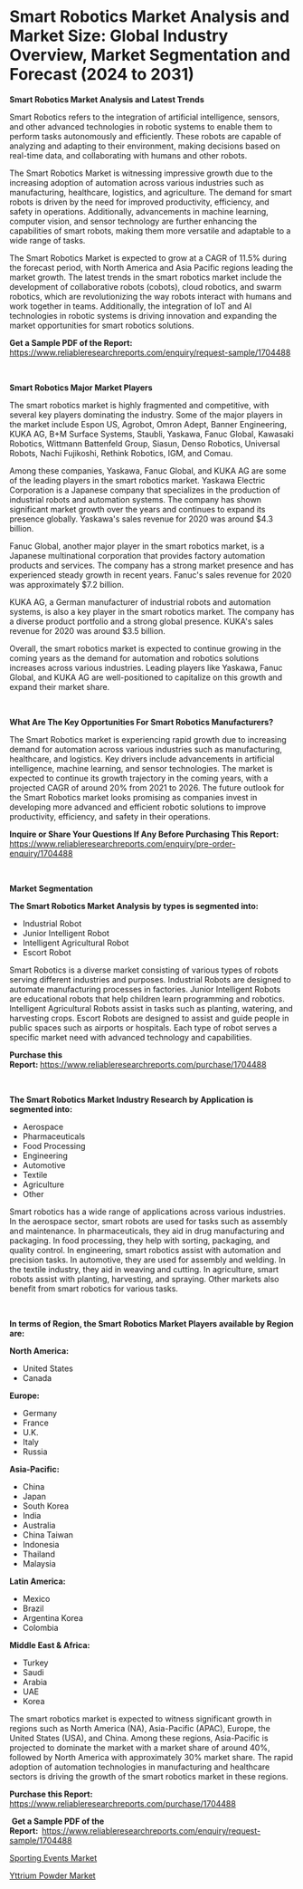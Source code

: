 <p><h1>Smart Robotics Market Analysis and Market Size: Global Industry Overview, Market Segmentation and Forecast (2024 to 2031)</h1></p><p><strong>Smart Robotics Market Analysis and Latest Trends</strong></p>
<p><p>Smart Robotics refers to the integration of artificial intelligence, sensors, and other advanced technologies in robotic systems to enable them to perform tasks autonomously and efficiently. These robots are capable of analyzing and adapting to their environment, making decisions based on real-time data, and collaborating with humans and other robots.</p><p>The Smart Robotics Market is witnessing impressive growth due to the increasing adoption of automation across various industries such as manufacturing, healthcare, logistics, and agriculture. The demand for smart robots is driven by the need for improved productivity, efficiency, and safety in operations. Additionally, advancements in machine learning, computer vision, and sensor technology are further enhancing the capabilities of smart robots, making them more versatile and adaptable to a wide range of tasks.</p><p>The Smart Robotics Market is expected to grow at a CAGR of 11.5% during the forecast period, with North America and Asia Pacific regions leading the market growth. The latest trends in the smart robotics market include the development of collaborative robots (cobots), cloud robotics, and swarm robotics, which are revolutionizing the way robots interact with humans and work together in teams. Additionally, the integration of IoT and AI technologies in robotic systems is driving innovation and expanding the market opportunities for smart robotics solutions.</p></p>
<p><strong>Get a Sample PDF of the Report:&nbsp;</strong> <a href="https://www.reliableresearchreports.com/enquiry/request-sample/1704488">https://www.reliableresearchreports.com/enquiry/request-sample/1704488</a></p>
<p>&nbsp;</p>
<p><strong>Smart Robotics Major Market Players</strong></p>
<p><p>The smart robotics market is highly fragmented and competitive, with several key players dominating the industry. Some of the major players in the market include Espon US, Agrobot, Omron Adept, Banner Engineering, KUKA AG, B+M Surface Systems, Staubli, Yaskawa, Fanuc Global, Kawasaki Robotics, Wittmann Battenfeld Group, Siasun, Denso Robotics, Universal Robots, Nachi Fujikoshi, Rethink Robotics, IGM, and Comau.</p><p>Among these companies, Yaskawa, Fanuc Global, and KUKA AG are some of the leading players in the smart robotics market. Yaskawa Electric Corporation is a Japanese company that specializes in the production of industrial robots and automation systems. The company has shown significant market growth over the years and continues to expand its presence globally. Yaskawa's sales revenue for 2020 was around $4.3 billion.</p><p>Fanuc Global, another major player in the smart robotics market, is a Japanese multinational corporation that provides factory automation products and services. The company has a strong market presence and has experienced steady growth in recent years. Fanuc's sales revenue for 2020 was approximately $7.2 billion.</p><p>KUKA AG, a German manufacturer of industrial robots and automation systems, is also a key player in the smart robotics market. The company has a diverse product portfolio and a strong global presence. KUKA's sales revenue for 2020 was around $3.5 billion.</p><p>Overall, the smart robotics market is expected to continue growing in the coming years as the demand for automation and robotics solutions increases across various industries. Leading players like Yaskawa, Fanuc Global, and KUKA AG are well-positioned to capitalize on this growth and expand their market share.</p></p>
<p>&nbsp;</p>
<p><strong>What Are The Key Opportunities For Smart Robotics Manufacturers?</strong></p>
<p><p>The Smart Robotics market is experiencing rapid growth due to increasing demand for automation across various industries such as manufacturing, healthcare, and logistics. Key drivers include advancements in artificial intelligence, machine learning, and sensor technologies. The market is expected to continue its growth trajectory in the coming years, with a projected CAGR of around 20% from 2021 to 2026. The future outlook for the Smart Robotics market looks promising as companies invest in developing more advanced and efficient robotic solutions to improve productivity, efficiency, and safety in their operations.</p></p>
<p><strong>Inquire or Share Your Questions If Any Before Purchasing This Report:</strong> <a href="https://www.reliableresearchreports.com/enquiry/pre-order-enquiry/1704488">https://www.reliableresearchreports.com/enquiry/pre-order-enquiry/1704488</a></p>
<p>&nbsp;</p>
<p><strong>Market Segmentation</strong></p>
<p><strong>The Smart Robotics Market Analysis by types is segmented into:</strong></p>
<p><ul><li>Industrial Robot</li><li>Junior Intelligent Robot</li><li>Intelligent Agricultural Robot</li><li>Escort Robot</li></ul></p>
<p><p>Smart Robotics is a diverse market consisting of various types of robots serving different industries and purposes. Industrial Robots are designed to automate manufacturing processes in factories. Junior Intelligent Robots are educational robots that help children learn programming and robotics. Intelligent Agricultural Robots assist in tasks such as planting, watering, and harvesting crops. Escort Robots are designed to assist and guide people in public spaces such as airports or hospitals. Each type of robot serves a specific market need with advanced technology and capabilities.</p></p>
<p><strong>Purchase this Report:&nbsp;</strong><a href="https://www.reliableresearchreports.com/purchase/1704488">https://www.reliableresearchreports.com/purchase/1704488</a></p>
<p>&nbsp;</p>
<p><strong>The Smart Robotics Market Industry Research by Application is segmented into:</strong></p>
<p><ul><li>Aerospace</li><li>Pharmaceuticals</li><li>Food Processing</li><li>Engineering</li><li>Automotive</li><li>Textile</li><li>Agriculture</li><li>Other</li></ul></p>
<p><p>Smart robotics has a wide range of applications across various industries. In the aerospace sector, smart robots are used for tasks such as assembly and maintenance. In pharmaceuticals, they aid in drug manufacturing and packaging. In food processing, they help with sorting, packaging, and quality control. In engineering, smart robotics assist with automation and precision tasks. In automotive, they are used for assembly and welding. In the textile industry, they aid in weaving and cutting. In agriculture, smart robots assist with planting, harvesting, and spraying. Other markets also benefit from smart robotics for various tasks.</p></p>
<p>&nbsp;</p>
<p><strong>In terms of Region, the Smart Robotics Market Players available by Region are:</strong></p>
<p>
    <p> <strong> North America: </strong>
        <ul>
            <li>United States</li>
            <li>Canada</li>
        </ul>
        </p> 
    <p> <strong> Europe: </strong>
        <ul>
            <li>Germany</li>
            <li>France</li>
            <li>U.K.</li>
            <li>Italy</li>
            <li>Russia</li>
        </ul>
        </p> 
    <p> <strong> Asia-Pacific: </strong>
        <ul>
            <li>China</li>
            <li>Japan</li>
            <li>South Korea</li>
            <li>India</li>
            <li>Australia</li>
            <li>China Taiwan</li>
            <li>Indonesia</li>
            <li>Thailand</li>
            <li>Malaysia</li>
        </ul>
        </p> 
    <p> <strong> Latin America: </strong>
        <ul>
            <li>Mexico</li>
            <li>Brazil</li>
            <li>Argentina Korea</li>
            <li>Colombia</li>
        </ul>
        </p> 
    <p> <strong> Middle East & Africa: </strong>
        <ul>
            <li>Turkey</li>
            <li>Saudi</li>
            <li>Arabia</li>
            <li>UAE</li>
            <li>Korea</li>
        </ul>
    </p>
    </p>
<p><p>The smart robotics market is expected to witness significant growth in regions such as North America (NA), Asia-Pacific (APAC), Europe, the United States (USA), and China. Among these regions, Asia-Pacific is projected to dominate the market with a market share of around 40%, followed by North America with approximately 30% market share. The rapid adoption of automation technologies in manufacturing and healthcare sectors is driving the growth of the smart robotics market in these regions.</p></p>
<p><strong>Purchase this Report: </strong><a href="https://www.reliableresearchreports.com/purchase/1704488">https://www.reliableresearchreports.com/purchase/1704488</a></p>
<p>&nbsp;<strong>Get a Sample PDF of the Report:&nbsp;&nbsp;</strong><a href="https://www.reliableresearchreports.com/enquiry/request-sample/1704488">https://www.reliableresearchreports.com/enquiry/request-sample/1704488</a></p>
<p><strong></strong></p>
<p><p><a href="https://github.com/Glendatilghmankmgz0rbhwpy/Market-Research-Report-List-1/blob/main/sporting-events-market.md">Sporting Events Market</a></p><p><a href="https://github.com/dx0328/Market-Research-Report-List-1/blob/main/yttrium-powder-market.md">Yttrium Powder Market</a></p></p>